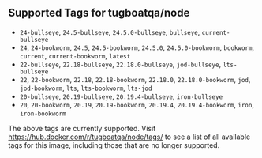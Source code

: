 ## Supported Tags for tugboatqa/node

* `24-bullseye`, `24.5-bullseye`, `24.5.0-bullseye`, `bullseye`, `current-bullseye`
* `24`, `24-bookworm`, `24.5`, `24.5-bookworm`, `24.5.0`, `24.5.0-bookworm`, `bookworm`, `current`, `current-bookworm`, `latest`
* `22-bullseye`, `22.18-bullseye`, `22.18.0-bullseye`, `jod-bullseye`, `lts-bullseye`
* `22`, `22-bookworm`, `22.18`, `22.18-bookworm`, `22.18.0`, `22.18.0-bookworm`, `jod`, `jod-bookworm`, `lts`, `lts-bookworm`, `lts-jod`
* `20-bullseye`, `20.19-bullseye`, `20.19.4-bullseye`, `iron-bullseye`
* `20`, `20-bookworm`, `20.19`, `20.19-bookworm`, `20.19.4`, `20.19.4-bookworm`, `iron`, `iron-bookworm`

The above tags are currently supported. Visit https://hub.docker.com/r/tugboatqa/node/tags/ to see a list of all available tags for this image, including those that are no longer supported.
